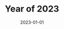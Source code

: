 ---
title: "Year of 2023"
date: 2023-01-01
draft: false
summaryImage: "2023.png"
summary: "这一年，应该又要有送别的人了。"
---